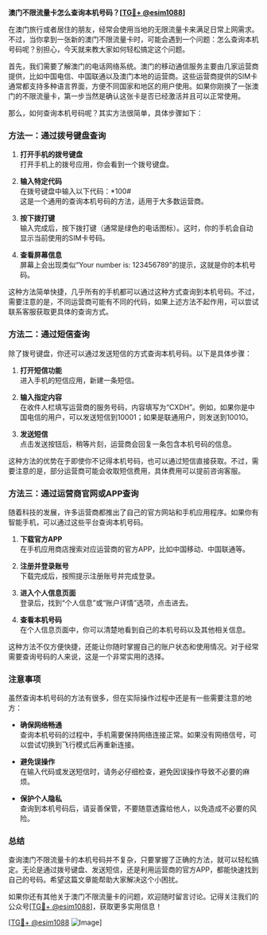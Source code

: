 **澳门不限流量卡怎么查询本机号码？[[TG💪+ @esim1088](https://t.me/s/esim1088)]**

在澳门旅行或者居住的朋友，经常会使用当地的无限流量卡来满足日常上网需求。不过，当你拿到一张新的澳门不限流量卡时，可能会遇到一个问题：怎么查询本机号码呢？别担心，今天就来教大家如何轻松搞定这个问题。

首先，我们需要了解澳门的电话网络系统。澳门的移动通信服务主要由几家运营商提供，比如中国电信、中国联通以及澳门本地的运营商。这些运营商提供的SIM卡通常都支持多种语言界面，方便不同国家和地区的用户使用。如果你刚换了一张澳门的不限流量卡，第一步当然是确认这张卡是否已经激活并且可以正常使用。

那么，如何查询本机号码呢？其实方法很简单，具体步骤如下：

### 方法一：通过拨号键盘查询

1. **打开手机的拨号键盘**  
   打开手机上的拨号应用，你会看到一个拨号键盘。

2. **输入特定代码**  
   在拨号键盘中输入以下代码：*100#  
   这是一个通用的查询本机号码的方法，适用于大多数运营商。

3. **按下拨打键**  
   输入完成后，按下拨打键（通常是绿色的电话图标）。这时，你的手机会自动显示当前使用的SIM卡号码。

4. **查看屏幕信息**  
   屏幕上会出现类似“Your number is: 123456789”的提示，这就是你的本机号码。

这种方法简单快捷，几乎所有的手机都可以通过这种方式查询到本机号码。不过，需要注意的是，不同运营商可能有不同的代码，如果上述方法不起作用，可以尝试联系客服获取更具体的查询方式。

### 方法二：通过短信查询

除了拨号键盘，你还可以通过发送短信的方式查询本机号码。以下是具体步骤：

1. **打开短信功能**  
   进入手机的短信应用，新建一条短信。

2. **输入指定内容**  
   在收件人栏填写运营商的服务号码，内容填写为“CXDH”。例如，如果你是中国电信的用户，可以发送短信到10001；如果是联通用户，则发送到10010。

3. **发送短信**  
   点击发送按钮后，稍等片刻，运营商会回复一条包含本机号码的信息。

这种方法的优势在于即使你不记得本机号码，也可以通过短信直接获取。不过，需要注意的是，部分运营商可能会收取短信费用，具体费用可以提前咨询客服。

### 方法三：通过运营商官网或APP查询

随着科技的发展，许多运营商都推出了自己的官方网站和手机应用程序。如果你有智能手机，可以通过这些平台查询本机号码。

1. **下载官方APP**  
   在手机应用商店搜索对应运营商的官方APP，比如中国移动、中国联通等。

2. **注册并登录账号**  
   下载完成后，按照提示注册账号并完成登录。

3. **进入个人信息页面**  
   登录后，找到“个人信息”或“账户详情”选项，点击进去。

4. **查看本机号码**  
   在个人信息页面中，你可以清楚地看到自己的本机号码以及其他相关信息。

这种方法不仅方便快捷，还能让你随时掌握自己的账户状态和使用情况。对于经常需要查询号码的人来说，这是一个非常实用的选择。

### 注意事项

虽然查询本机号码的方法有很多，但在实际操作过程中还是有一些需要注意的地方：

- **确保网络畅通**  
  查询本机号码的过程中，手机需要保持网络连接正常。如果没有网络信号，可以尝试切换到飞行模式后再重新连接。

- **避免误操作**  
  在输入代码或发送短信时，请务必仔细检查，避免因误操作导致不必要的麻烦。

- **保护个人隐私**  
  查询到本机号码后，请妥善保管，不要随意透露给他人，以免造成不必要的风险。

### 总结

查询澳门不限流量卡的本机号码并不复杂，只要掌握了正确的方法，就可以轻松搞定。无论是通过拨号键盘、发送短信，还是利用运营商的官方APP，都能快速找到自己的号码。希望这篇文章能帮助大家解决这个小困扰。

如果你还有其他关于澳门不限流量卡的问题，欢迎随时留言讨论。记得关注我们的公众号[[TG💪+ @esim1088](https://t.me/s/esim1088)]，获取更多实用信息！

[[TG💪+ @esim1088](https://t.me/s/esim1088) ![Image](https://i.postimg.cc/4NQfJmqS/Snipaste-2025-05-13-00-14-12.png)]